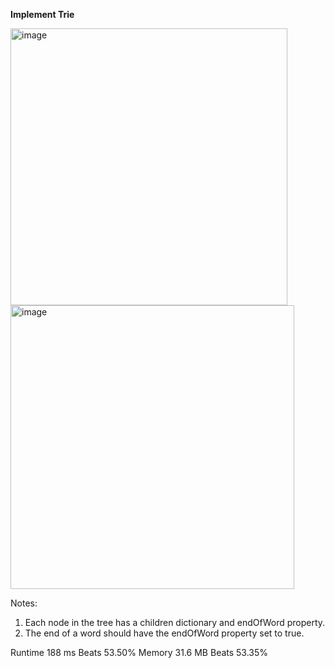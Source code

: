 **Implement Trie**

<img width="443" alt="image" src="https://user-images.githubusercontent.com/25766765/217613945-f2af4321-5018-471f-9c16-ad3926ce63fd.png">

<img width="454" alt="image" src="https://user-images.githubusercontent.com/25766765/217614009-a71684d0-2297-44ed-a662-93b6aa7d745a.png">

Notes:
1. Each node in the tree has a children dictionary and endOfWord property.
2. The end of a word should have the endOfWord property set to true.

Runtime
188 ms
Beats
53.50%
Memory
31.6 MB
Beats
53.35%

